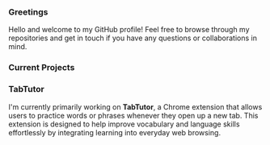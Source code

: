 ### Greetings

Hello and welcome to my GitHub profile! Feel free to browse through my repositories and get in touch if you have any questions or collaborations in mind.

### Current Projects

### TabTutor
I'm currently primarily working on **TabTutor**, a Chrome extension that allows users to practice words or phrases whenever they open up a new tab. This extension is designed to help improve vocabulary and language skills effortlessly by integrating learning into everyday web browsing.

